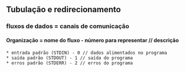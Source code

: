 ## Tubulação e redirecionamento
### fluxos de dados = canais de comunicação

#### Organização = nome do fluxo - número para representar // descrição
	* entrada padrão (STDIN) - 0 // dados alimentados no programa
	* saída padrão (STDOUT) - 1 // saída do programa
	* erros padrão (STDERR) - 2 // erros do programa
